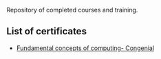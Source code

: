 
Repository of completed courses and training.

## List of certificates

- [Fundamental concepts of computing- Congenial](blob:https://app.congenial.com.br/783f85b3-d0e1-49a7-a36b-62b67c62fa25)
